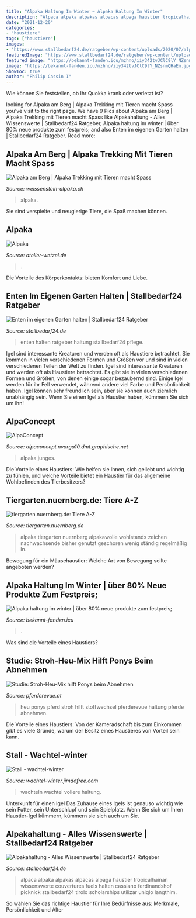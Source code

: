 ```yaml
---
title: "Alpaka Haltung Im Winter ~ Alpaka Haltung Im Winter"
description: "Alpaca alpaka alpakas alpacas alpaga haustier tropicalhainan wissenswerte couvertures fuels halten cassiano ferdinandshof picknick stallbedarf24 tirolo scholarships utilizar uniqlo langthim"
date: "2021-12-20"
categories:
- "haustiere"
tags: ["haustiere"]
images:
- "https://www.stallbedarf24.de/ratgeber/wp-content/uploads/2020/07/alpakahaltung-800x400.jpg"
featuredImage: "https://www.stallbedarf24.de/ratgeber/wp-content/uploads/2020/07/alpakahaltung-800x400.jpg"
featured_image: "https://bekannt-fanden.icu/mzhno/iiy342tvJClC9lY_NZsnmQHaEm.jpg"
image: "https://bekannt-fanden.icu/mzhno/iiy342tvJClC9lY_NZsnmQHaEm.jpg"
ShowToc: true
author: "Philip Cassin I"
---
```



Wie können Sie feststellen, ob Ihr Quokka krank oder verletzt ist?

	

		
looking for Alpaka am Berg | Alpaka Trekking mit Tieren macht Spass you've visit to the right page. We have 9 Pics about Alpaka am Berg | Alpaka Trekking mit Tieren macht Spass like Alpakahaltung - Alles Wissenswerte | Stallbedarf24 Ratgeber, Alpaka haltung im winter | über 80% neue produkte zum festpreis; and also Enten im eigenen Garten halten | Stallbedarf24 Ratgeber. Read more:
		
    
## Alpaka Am Berg | Alpaka Trekking Mit Tieren Macht Spass

<img loading=lazy src="http://www.weissenstein-alpaka.ch/index-Dateien/image4231.jpg" onerror="this.onerror=null;this.src='https://tse3.mm.bing.net/th?id=OIP.KWr7bSyiu-NwLNs6bG9dRQHaKi&amp;pid=15.1';" alt="Alpaka am Berg | Alpaka Trekking mit Tieren macht Spass">

_Source: weissenstein-alpaka.ch_

>alpaka. 

	

Sie sind verspielte und neugierige Tiere, die Spaß machen können.

    
## Alpaka

<img loading=lazy src="https://www.atelier-wetzel.de/userdata/6534/galerien/tiere/Foto11.jpeg" onerror="this.onerror=null;this.src='https://tse1.mm.bing.net/th?id=OIP._08vKPARifeTxpKosOe-ugHaGH&amp;pid=15.1';" alt="Alpaka">

_Source: atelier-wetzel.de_

>. 

	

Die Vorteile des Körperkontakts: bieten Komfort und Liebe.

    
## Enten Im Eigenen Garten Halten | Stallbedarf24 Ratgeber

<img loading=lazy src="https://www.stallbedarf24.de/ratgeber/wp-content/uploads/2020/07/enten-im-eigenen-garten-halten-950x475.jpg" onerror="this.onerror=null;this.src='https://tse1.mm.bing.net/th?id=OIP.uI1adzqA_YmNwZ1PuFo2PgHaDt&amp;pid=15.1';" alt="Enten im eigenen Garten halten | Stallbedarf24 Ratgeber">

_Source: stallbedarf24.de_

>enten halten ratgeber haltung stallbedarf24 pflege. 

	

Igel sind interessante Kreaturen und werden oft als Haustiere betrachtet. Sie kommen in vielen verschiedenen Formen und Größen vor und sind in vielen verschiedenen Teilen der Welt zu finden.
Igel sind interessante Kreaturen und werden oft als Haustiere betrachtet. Es gibt sie in vielen verschiedenen Formen und Größen, von denen einige sogar bezaubernd sind. Einige Igel werden für ihr Fell verwendet, während andere viel Farbe und Persönlichkeit haben. Igel können sehr freundlich sein, aber sie können auch ziemlich unabhängig sein. Wenn Sie einen Igel als Haustier haben, kümmern Sie sich um ihn!

    
## AlpaConcept

<img loading=lazy src="http://alpaconcept.nvarga10.dmt.graphische.net/pictures/pic_04.jpg" onerror="this.onerror=null;this.src='https://tse4.mm.bing.net/th?id=OIP.SIVb4KAF4MOaKYmWFEuVOwHaFI&amp;pid=15.1';" alt="AlpaConcept">

_Source: alpaconcept.nvarga10.dmt.graphische.net_

>alpaka junges. 

	

Die Vorteile eines Haustiers: Wie helfen sie Ihnen, sich geliebt und wichtig zu fühlen, und welche Vorteile bietet ein Haustier für das allgemeine Wohlbefinden des Tierbesitzers?

    
## Tiergarten.nuernberg.de: Tiere A-Z

<img loading=lazy src="https://tiergarten.nuernberg.de/fileadmin/bilder/Tierinformationen/Bilder/Haus_und_Hof/Alpaka.jpg" onerror="this.onerror=null;this.src='https://tse3.mm.bing.net/th?id=OIP.7W2G4jPrntfaCyKNuvHR8gHaF7&amp;pid=15.1';" alt="tiergarten.nuernberg.de: Tiere A-Z">

_Source: tiergarten.nuernberg.de_

>alpaka tiergarten nuernberg alpakawolle wohlstands zeichen nachwachsende bisher genutzt geschoren wenig ständig regelmäßig ln. 

	

Bewegung für ein Mäusehaustier: Welche Art von Bewegung sollte angeboten werden?

    
## Alpaka Haltung Im Winter | über 80% Neue Produkte Zum Festpreis;

<img loading=lazy src="https://bekannt-fanden.icu/mzhno/iiy342tvJClC9lY_NZsnmQHaEm.jpg" onerror="this.onerror=null;this.src='https://tse1.mm.bing.net/th?id=OIP.REuTYntlkdP2f-Q79vwTOQAAAA&amp;pid=15.1';" alt="Alpaka haltung im winter | über 80% neue produkte zum festpreis;">

_Source: bekannt-fanden.icu_

>. 

	

Was sind die Vorteile eines Haustiers?

    
## Studie: Stroh-Heu-Mix Hilft Ponys Beim Abnehmen

<img loading=lazy src="https://www.pferderevue.at/content/pferderevue/pferderevue/de/aktuelles/haltung/2020/studie--stroh-heu-mix-hilft-ponys-bei-der-gewichtsabnahme/jcr:content/articleThumbnail.fitIn.agrarverlag_fullarticleimage.jpg" onerror="this.onerror=null;this.src='https://tse3.mm.bing.net/th?id=OIP.F-utIp5nK3wHJQ5uY6a7wgHaE7&amp;pid=15.1';" alt="Studie: Stroh-Heu-Mix hilft Ponys beim Abnehmen">

_Source: pferderevue.at_

>heu ponys pferd stroh hilft stoffwechsel pferderevue haltung pferde abnehmen. 

	

Die Vorteile eines Haustiers: Von der Kameradschaft bis zum Einkommen gibt es viele Gründe, warum der Besitz eines Haustieres von Vorteil sein kann.

    
## Stall - Wachtel-winter

<img loading=lazy src="https://image.jimcdn.com/app/cms/image/transf/none/path/se7fdfa8a7fb0e117/image/i504693b1a99fd5b0/version/1409304241/image.jpg" onerror="this.onerror=null;this.src='https://tse3.mm.bing.net/th?id=OIP.ku69rCVRIwGuVj4jV14KuwHaFj&amp;pid=15.1';" alt="Stall - wachtel-winter">

_Source: wachtel-winter.jimdofree.com_

>wachteln wachtel voliere haltung. 

	

Unterkunft für einen Igel
Das Zuhause eines Igels ist genauso wichtig wie sein Futter, sein Unterschlupf und sein Spielplatz. Wenn Sie sich um Ihren Haustier-Igel kümmern, kümmern sie sich auch um Sie.

    
## Alpakahaltung - Alles Wissenswerte | Stallbedarf24 Ratgeber

<img loading=lazy src="https://www.stallbedarf24.de/ratgeber/wp-content/uploads/2020/07/alpakahaltung-800x400.jpg" onerror="this.onerror=null;this.src='https://tse4.mm.bing.net/th?id=OIP.onN4mt3rBgvDH6RSO9Bs7wHaDt&amp;pid=15.1';" alt="Alpakahaltung - Alles Wissenswerte | Stallbedarf24 Ratgeber">

_Source: stallbedarf24.de_

>alpaca alpaka alpakas alpacas alpaga haustier tropicalhainan wissenswerte couvertures fuels halten cassiano ferdinandshof picknick stallbedarf24 tirolo scholarships utilizar uniqlo langthim. 

	

So wählen Sie das richtige Haustier für Ihre Bedürfnisse aus: Merkmale, Persönlichkeit und Alter

